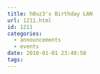 ```yaml
---
title: h0uz3's Birthday LAN
url: 1211.html
id: 1211
categories:
  - announcements
  - events
date: 2010-01-01 23:49:58
tags:
---
```


